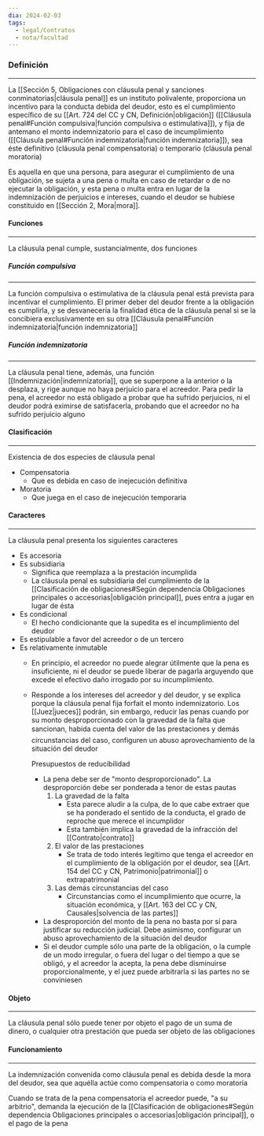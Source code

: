 ```yaml
---
dia: 2024-02-03
tags:
  - legal/Contratos
  - nota/facultad
---
```

### Definición
---
La [[Sección 5, Obligaciones con cláusula penal y sanciones conminatorias|cláusula penal]] es un instituto polivalente, proporciona un incentivo para la conducta debida del deudor, esto es el cumplimiento específico de su [[Art. 724 del CC y CN, Definición|obligación]] ([[Cláusula penal#Función compulsiva|función compulsiva o estimulativa]]), y fija de antemano el monto indemnizatorio para el caso de incumplimiento ([[Cláusula penal#Función indemnizatoria|función indemnizatoria]]), sea éste definitivo (cláusula penal compensatoria) o temporario (cláusula penal moratoria)

Es aquella en que una persona, para asegurar el cumplimiento de una obligación, se sujeta a una pena o multa en caso de retardar o de no ejecutar la obligación, y esta pena o multa entra en lugar de la indemnización de perjuicios e intereses, cuando el deudor se hubiese constituido en [[Sección 2, Mora|mora]].

#### Funciones
---
La cláusula penal cumple, sustancialmente, dos funciones 

##### Función compulsiva
---
La función compulsiva o estimulativa de la cláusula penal está prevista para incentivar el cumplimiento. El primer deber del deudor frente a la obligación es cumplirla, y se desvanecería la finalidad ética de la cláusula penal si se la concibiera exclusivamente en su otra [[Cláusula penal#Función indemnizatoria|función indemnizatoria]]

##### Función indemnizatoria
---
La cláusula penal tiene, además, una función [[Indemnización|indemnizatoria]], que se superpone a la anterior o la desplaza, y rige aunque no haya perjuicio para el acreedor. Para pedir la pena, el acreedor no está obligado a probar que ha sufrido perjuicios, ni el deudor podrá eximirse de satisfacerla, probando que el acreedor no ha sufrido perjuicio alguno

#### Clasificación
---
Existencia de dos especies de cláusula penal
* Compensatoria
	* Que es debida en caso de inejecución definitiva
* Moratoria
	* Que juega en el caso de inejecución temporaria

#### Caracteres
---
La cláusula penal presenta los siguientes caracteres
* Es accesoria
* Es subsidiaria
	* Significa que reemplaza a la prestación incumplida
	* La cláusula penal es subsidiaria del cumplimiento de la [[Clasificación de obligaciones#Según dependencia Obligaciones principales o accesorias|obligación principal]], pues entra a jugar en lugar de ésta
* Es condicional
	* El hecho condicionante que la supedita es el incumplimiento del deudor
* Es estipulable a favor del acreedor o de un tercero
* Es relativamente inmutable
	* En principio, el acreedor no puede alegrar útilmente que la pena es insuficiente, ni el deudor se puede liberar de pagarla arguyendo que excede el efectivo daño irrogado por su incumplimiento. 
	* Responde a los intereses del acreedor y del deudor, y se explica porque la cláusula penal fija forfait el monto indemnizatorio. 
	  Los [[Juez|jueces]] podrán, sin embargo, reducir las penas cuando por su monto desproporcionado con la gravedad de la falta que sancionan, habida cuenta del valor de las prestaciones y demás circunstancias del caso, configuren un abuso aprovechamiento de la situación del deudor
	  
	  Presupuestos de reducibilidad
		* La pena debe ser de "monto desproporcionado". La desproporción debe ser ponderada a tenor de estas pautas
			1. La gravedad de la falta
				* Esta parece aludir a la culpa, de lo que cabe extraer que se ha ponderado el sentido de la conducta, el grado de reproche que merece el incumplidor
				* Esta también implica la gravedad de la infracción del [[Contrato|contrato]]
			2. El valor de las prestaciones
				* Se trata de todo interés legítimo que tenga el acreedor en el cumplimiento de la obligación por el deudor, sea [[Art. 154 del CC y CN, Patrimonio|patrimonial]] o extrapatrimonial
			3. Las demás circunstancias del caso
				* Circunstancias como el incumplimiento que ocurre, la situación económica, y [[Art. 163 del CC y CN, Causales|solvencia de las partes]]
		* La desproporción del monto de la pena no basta por sí para justificar su reducción judicial. Debe asimismo, configurar un abuso aprovechamiento de la situación del deudor
		* Si el deudor cumple sólo una parte de la obligación, o la cumple de un modo irregular, o fuera del lugar o del tiempo a que se obligó, y el acreedor la acepta, la pena debe disminuirse proporcionalmente, y el juez puede arbitrarla si las partes no se conviniesen

#### Objeto
---
La cláusula penal sólo puede tener por objeto el pago de un suma de dinero, o cualquier otra prestación que pueda ser objeto de las obligaciones

#### Funcionamiento
---
La indemnización convenida como cláusula penal es debida desde la mora del deudor, sea que aquélla actúe como compensatoria o como moratoria

Cuando se trata de la pena compensatoria el acreedor puede, "a su arbitrio", demanda la ejecución de la [[Clasificación de obligaciones#Según dependencia Obligaciones principales o accesorias|obligación principal]], o el pago de la pena